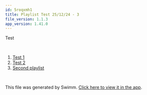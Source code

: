 ```yaml
---
id: 5roqxmh1
title: Playlist Test 25/12/24 - 3
file_version: 1.1.3
app_version: 1.41.0
---
```


<!-- Intro - Do not remove this comment -->
Test

<br/>

<!-- Steps - Do not remove this comment -->
1. [Test 1](test-1.5vtwnwn1.sw.md)
2. [Test 2](test-2.i76qad8r.sw.md)
3. [Second playlist](second-playlist.0vvbq8aa.pl.sw.md)


<br/>

This file was generated by Swimm. [Click here to view it in the app](https://staging.swimm.cloud/repos/Z2l0aHViJTNBJTNBbW9uZ28lM0ElM0FJZGl0WWVnZXJTd2ltbQ==/playlists/5roqxmh1).
